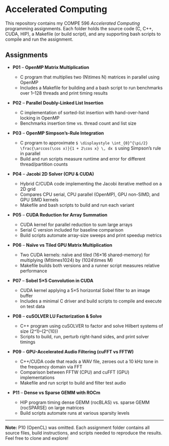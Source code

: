 # Accelerated Computing

This repository contains my COMPE 596 *Accelerated Computing* programming assignments. Each folder holds the source code (C, C++, CUDA, HIP), a Makefile (or build script), and any supporting bash scripts to compile and run the assignment.

## Assignments

- **P01** – **OpenMP Matrix Multiplication**  
  - C program that multiplies two \(N\times N\) matrices in parallel using OpenMP  
  - Includes a Makefile for building and a bash script to run benchmarks over 1–128 threads and print timing results  

- **P02** – **Parallel Doubly-Linked List Insertion**  
  - C implementation of sorted-list insertion with hand-over-hand locking in OpenMP  
  - Benchmarks insertion time vs. thread count and list size  

- **P03** – **OpenMP Simpson’s-Rule Integration**  
  - C program to approximate `$ \displaystyle \int_{0}^{\pi/2} \frac{\arccos(\cos x)}{1 + 2\cos x} \, dx $`
     using Simpson’s rule in parallel  
  - Build and run scripts measure runtime and error for different thread/partition counts  

- **P04** – **Jacobi 2D Solver (CPU & CUDA)**  
  - Hybrid C/CUDA code implementing the Jacobi iterative method on a 2D grid  
  - Compares CPU serial, CPU parallel (OpenMP), GPU non-SIMD, and GPU SIMD kernels  
  - Makefile and bash scripts to build and run each variant  

- **P05** – **CUDA Reduction for Array Summation**  
  - CUDA kernel for parallel reduction to sum large arrays  
  - Serial C version included for baseline comparison  
  - Build scripts automate array-size sweeps and print speedup metrics  

- **P06** – **Naïve vs Tiled GPU Matrix Multiplication**  
  - Two CUDA kernels: naïve and tiled (16×16 shared-memory) for multiplying \(M\times1024\) by \(1024\times M\)  
  - Makefile builds both versions and a runner script measures relative performance  

- **P07** – **Sobel 5×5 Convolution in CUDA**  
  - CUDA kernel applying a 5×5 horizontal Sobel filter to an image buffer  
  - Includes a minimal C driver and build scripts to compile and execute on test data  

- **P08** – **cuSOLVER LU Factorization & Solve**  
  - C++ program using cuSOLVER to factor and solve Hilbert systems of size \(2^1\)–\(2^{10}\)  
  - Scripts to build, run, perturb right-hand sides, and print solver timings  

- **P09** – **GPU-Accelerated Audio Filtering (cuFFT vs FFTW)**  
  - C++/CUDA code that reads a WAV file, zeroes out a 10 kHz tone in the frequency domain via FFT  
  - Comparison between FFTW (CPU) and cuFFT (GPU) implementations  
  - Makefile and run script to build and filter test audio  

- **P11** – **Dense vs Sparse GEMM with ROCm**  
  - HIP program timing dense GEMM (rocBLAS) vs. sparse GEMM (rocSPARSE) on large matrices  
  - Build scripts automate runs at various sparsity levels  

---

**Note:** P10 (OpenCL) was omitted. Each assignment folder contains all source files, build instructions, and scripts needed to reproduce the results. Feel free to clone and explore!  

